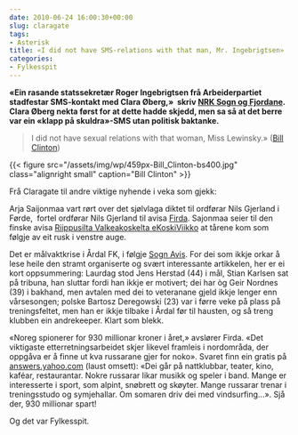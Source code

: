 ```yaml
---
date: 2010-06-24 16:00:30+00:00
slug: claragate
tags: 
- Asterisk
title: «I did not have SMS-relations with that man, Mr. Ingebrigtsen»
categories:
- Fylkesspit
---
```


**«Ein rasande statssekretær Roger Ingebrigtsen frå Arbeiderpartiet stadfestar SMS-kontakt med Clara Øberg,»  skriv [NRK Sogn og Fjordane](http://nrk.no/nyheter/distrikt/nrk_sogn_og_fjordane/1.7182836).  Clara Øberg nekta først for at dette hadde skjedd, men sa så at det berre var ein «klapp på skuldra»-SMS utan politisk baktanke.**


<!--more-->


>I did not have sexual relations with that woman, Miss Lewinsky.» ([Bill Clinton](http://en.wikipedia.org/wiki/Lewinsky_scandal#Denial_and_subsequent_admission))

{{< figure src="/assets/img/wp/459px-Bill_Clinton-bs400.jpg" class="alignright small" caption="Bill Clinton" >}}

Frå Claragate til andre viktige nyhende i veka som gjekk:

Arja Saijonmaa vart rørt over det sjølvlaga diktet til  ordførar Nils Gjerland i Førde,  fortel ordførar Nils Gjerland til avisa [ Firda](http://www.firda.no/nyhende/article5167845.ece). Sajonmaa seier til den finske avisa [Riippusilta Valkeakoskelta eKoskiViikko](http://lt.webwombat.com/lt.php?7929) at tårene  kom som følgje av eit rusk i venstre auge.

Det er målvaktkrise i Årdal FK, i følgje [Sogn Avis](http://www.sognavis.no/lokal_sport/article5166878.ece). For dei som ikkje orkar å lese heile den stramt organiserte og svært interessante artikkelen, her er ei kort oppsummering: Laurdag stod Jens Herstad (44) i mål, Stian Karlsen sat på tribuna, han sluttar fordi han ikkje er motivert; dei har òg Geir Nordnes  (39) i bakhand, men avtalen med dei to veteranane gjeld ikkje lenger enn vårsesongen; polske Bartosz Deregowski (23) var i førre veke på plass på treningsfeltet, men han er ikkje tilbake i Årdal før til hausten, og så treng klubben ein andrekeeper. Klart som blekk.

«Noreg  spionerer for 930 millionar kroner i året,» avslører Firda. «Det  viktigaste etterretningsarbeidet skjer likevel framleis i  nordområda, der  oppgåva er å finne ut kva russarane gjer for noko». Svaret finn ein  gratis på [answers.yahoo.com](http://answers.yahoo.com/) (laust omsett): «Dei går på nattklubbar, teater, kino, kaféar,  restaurantar. Nokre russarar likar musikk og speler i band. Mange er  interesserte i sport, som alpint, snøbrett og skøyter. Mange russarar  trenar i treningsstudo og symjehallar. Om somaren driv dei med  vindsurfing...». Sjå der, 930 millionar spart!

Og det var Fylkesspit.
